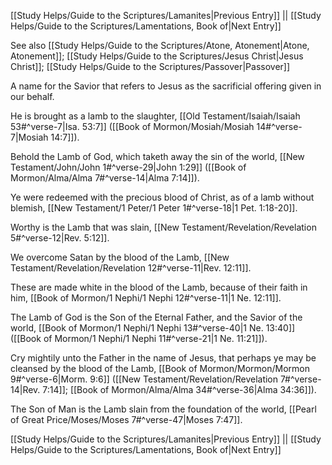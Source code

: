 [[Study Helps/Guide to the Scriptures/Lamanites|Previous Entry]]  ||  [[Study Helps/Guide to the Scriptures/Lamentations, Book of|Next Entry]]

 See also [[Study Helps/Guide to the Scriptures/Atone, Atonement|Atone, Atonement]]; [[Study Helps/Guide to the Scriptures/Jesus Christ|Jesus Christ]]; [[Study Helps/Guide to the Scriptures/Passover|Passover]]

 A name for the Savior that refers to Jesus as the sacrificial offering given in our behalf.

 He is brought as a lamb to the slaughter, [[Old Testament/Isaiah/Isaiah 53#^verse-7|Isa. 53:7]] ([[Book of Mormon/Mosiah/Mosiah 14#^verse-7|Mosiah 14:7]]).

 Behold the Lamb of God, which taketh away the sin of the world, [[New Testament/John/John 1#^verse-29|John 1:29]] ([[Book of Mormon/Alma/Alma 7#^verse-14|Alma 7:14]]).

 Ye were redeemed with the precious blood of Christ, as of a lamb without blemish, [[New Testament/1 Peter/1 Peter 1#^verse-18|1 Pet. 1:18-20]].

 Worthy is the Lamb that was slain, [[New Testament/Revelation/Revelation 5#^verse-12|Rev. 5:12]].

 We overcome Satan by the blood of the Lamb, [[New Testament/Revelation/Revelation 12#^verse-11|Rev. 12:11]].

 These are made white in the blood of the Lamb, because of their faith in him, [[Book of Mormon/1 Nephi/1 Nephi 12#^verse-11|1 Ne. 12:11]].

 The Lamb of God is the Son of the Eternal Father, and the Savior of the world, [[Book of Mormon/1 Nephi/1 Nephi 13#^verse-40|1 Ne. 13:40]] ([[Book of Mormon/1 Nephi/1 Nephi 11#^verse-21|1 Ne. 11:21]]).

 Cry mightily unto the Father in the name of Jesus, that perhaps ye may be cleansed by the blood of the Lamb, [[Book of Mormon/Mormon/Mormon 9#^verse-6|Morm. 9:6]] ([[New Testament/Revelation/Revelation 7#^verse-14|Rev. 7:14]]; [[Book of Mormon/Alma/Alma 34#^verse-36|Alma 34:36]]).

 The Son of Man is the Lamb slain from the foundation of the world, [[Pearl of Great Price/Moses/Moses 7#^verse-47|Moses 7:47]].

[[Study Helps/Guide to the Scriptures/Lamanites|Previous Entry]]  ||  [[Study Helps/Guide to the Scriptures/Lamentations, Book of|Next Entry]]